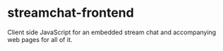 # streamchat-frontend
Client side JavaScript for an embedded stream chat and accompanying web pages for all of it.
